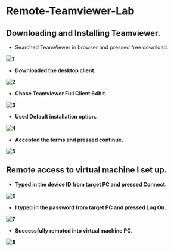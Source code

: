 # Remote-Teamviewer-Lab

## Downloading and Installing Teamviewer.
- Searched TeamViewer in browser and pressed free download.<b>

![1](https://github.com/coreybruck/Remote-Teamviewer-Lab/assets/78772836/1ef4bd77-2cf3-4371-8b99-fadb8325a6f3)
- Downloaded the desktop client.<b>

![2](https://github.com/coreybruck/Remote-Teamviewer-Lab/assets/78772836/6bd5cdea-3af9-421b-9511-dd88663111db)
- Chose Teamviewer Full Client 64bit.<b>

![3](https://github.com/coreybruck/Remote-Teamviewer-Lab/assets/78772836/ca48bfa9-e994-4f1d-9df7-e707c65ff166)
- Used Default installation option.<b>

![4](https://github.com/coreybruck/Remote-Teamviewer-Lab/assets/78772836/155763b3-9ad3-45af-b16d-c046973eaaf2)
- Accepted the terms and pressed continue.<b>

![5](https://github.com/coreybruck/Remote-Teamviewer-Lab/assets/78772836/6be8c197-b0b5-4e7b-97a9-36797816ab3b)

## Remote access to virtual machine I set up.
- Typed in the device ID from target PC and pressed Connect.<b>

![6](https://github.com/coreybruck/Remote-Teamviewer-Lab/assets/78772836/8795aeba-ec63-49fa-9036-ca6c1aeb5da3)
- I typed in the password from target PC and pressed Log On.<b>

![7](https://github.com/coreybruck/Remote-Teamviewer-Lab/assets/78772836/eceabb33-4a78-494b-920e-c845e9193758)
- Successfully remoted into virtual machine PC.<b>

![8](https://github.com/coreybruck/Remote-Teamviewer-Lab/assets/78772836/dc384b12-1ef3-4e2f-8a61-8a9153637c92)






